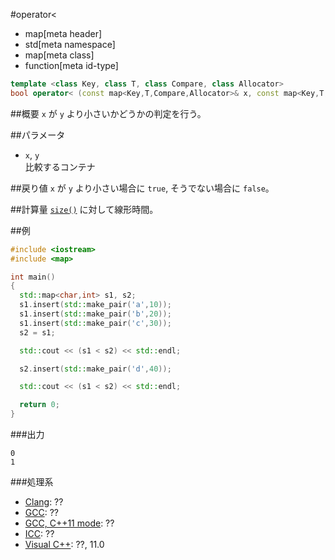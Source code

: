 #operator<
* map[meta header]
* std[meta namespace]
* map[meta class]
* function[meta id-type]

```cpp
template <class Key, class T, class Compare, class Allocator>
bool operator< (const map<Key,T,Compare,Allocator>& x, const map<Key,T,Compare,Allocator>& y);
```

##概要
`x` が `y` より小さいかどうかの判定を行う。


##パラメータ
- `x`, `y`<br/>
比較するコンテナ


##戻り値
`x` が `y` より小さい場合に `true`, そうでない場合に `false`。


##計算量
[`size()`](/reference/map/map/size.md) に対して線形時間。


##例
```cpp
#include <iostream>
#include <map>

int main()
{
  std::map<char,int> s1, s2;
  s1.insert(std::make_pair('a',10));
  s1.insert(std::make_pair('b',20));
  s1.insert(std::make_pair('c',30));
  s2 = s1;

  std::cout << (s1 < s2) << std::endl;

  s2.insert(std::make_pair('d',40));

  std::cout << (s1 < s2) << std::endl;

  return 0;
}
```

###出力
```
0
1
```

###処理系
- [Clang](/implementation.md#clang): ??
- [GCC](/implementation.md#gcc): ??
- [GCC, C++11 mode](/implementation.md#gcc): ??
- [ICC](/implementation.md#icc): ??
- [Visual C++](/implementation.md#visual_cpp): ??, 11.0


